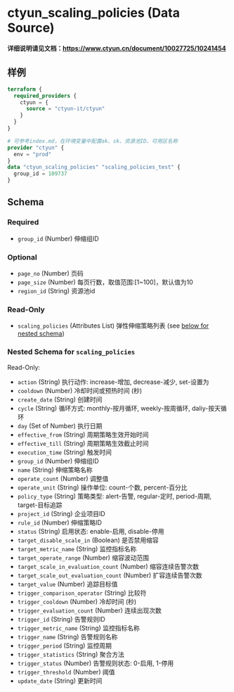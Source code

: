 # ctyun_scaling_policies (Data Source)
**详细说明请见文档：https://www.ctyun.cn/document/10027725/10241454**



## 样例

```terraform
terraform {
  required_providers {
    ctyun = {
      source = "ctyun-it/ctyun"
    }
  }
}

# 可参考index.md，在环境变量中配置ak、sk、资源池ID、可用区名称
provider "ctyun" {
  env = "prod"
}
data "ctyun_scaling_policies" "scaling_policies_test" {
  group_id = 109737
}
```

<!-- schema generated by tfplugindocs -->
## Schema

### Required

- `group_id` (Number) 伸缩组ID

### Optional

- `page_no` (Number) 页码
- `page_size` (Number) 每页行数，取值范围:[1~100]，默认值为10
- `region_id` (String) 资源池id

### Read-Only

- `scaling_policies` (Attributes List) 弹性伸缩策略列表 (see [below for nested schema](#nestedatt--scaling_policies))

<a id="nestedatt--scaling_policies"></a>
### Nested Schema for `scaling_policies`

Read-Only:

- `action` (String) 执行动作: increase-增加, decrease-减少, set-设置为
- `cooldown` (Number) 冷却时间或预热时间 (秒)
- `create_date` (String) 创建时间
- `cycle` (String) 循环方式: monthly-按月循环, weekly-按周循环, daliy-按天循环
- `day` (Set of Number) 执行日期
- `effective_from` (String) 周期策略生效开始时间
- `effective_till` (String) 周期策略生效截止时间
- `execution_time` (String) 触发时间
- `group_id` (Number) 伸缩组ID
- `name` (String) 伸缩策略名称
- `operate_count` (Number) 调整值
- `operate_unit` (String) 操作单位: count-个数, percent-百分比
- `policy_type` (String) 策略类型: alert-告警, regular-定时, period-周期, target-目标追踪
- `project_id` (String) 企业项目ID
- `rule_id` (Number) 伸缩策略ID
- `status` (String) 启用状态: enable-启用, disable-停用
- `target_disable_scale_in` (Boolean) 是否禁用缩容
- `target_metric_name` (String) 监控指标名称
- `target_operate_range` (Number) 缩容波动范围
- `target_scale_in_evaluation_count` (Number) 缩容连续告警次数
- `target_scale_out_evaluation_count` (Number) 扩容连续告警次数
- `target_value` (Number) 追踪目标值
- `trigger_comparison_operator` (String) 比较符
- `trigger_cooldown` (Number) 冷却时间 (秒)
- `trigger_evaluation_count` (Number) 连续出现次数
- `trigger_id` (String) 告警规则ID
- `trigger_metric_name` (String) 监控指标名称
- `trigger_name` (String) 告警规则名称
- `trigger_period` (String) 监控周期
- `trigger_statistics` (String) 聚合方法
- `trigger_status` (Number) 告警规则状态: 0-启用, 1-停用
- `trigger_threshold` (Number) 阈值
- `update_date` (String) 更新时间